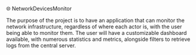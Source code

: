 🌐 NetworkDevicesMonitor

The purpose of the project is to have an application that can monitor the network infrastructure,
regardless of where each actor is, with the user being able to monitor them. The
user will have a customizable dashboard available, with numerous statistics and
metrics, alongside filters to retrieve logs from the central server.

